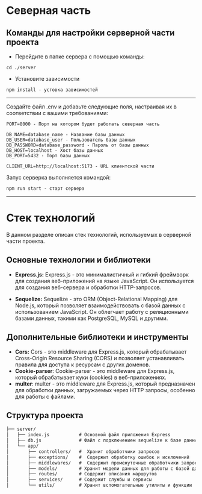 # Северная часть

## Команды для настройки серверной части проекта

- Перейдите в папке сервера с помощью команды:

```shell
cd ./server
```

- Установите зависимости

```shell
npm install - устовка зависимостей
```

---

Создайте файл .env и добавьте следующие поля, настраивая их в соответствии с вашими требованиями:

```dotenv
PORT=8000 - Порт на котором будет работать северная часть

DB_NAME=database_name - Название базы данных
DB_USER=database_user - Пользователь базы данных
DB_PASSWORD=database_password - Пароль от базы данных
DB_HOST=localhost - Хост базы данных
DB_PORT=5432 - Порт базы данных

CLIENT_URL=http://localhost:5173 - URL клиентской части
```

Запус серверка выполняется командой:

```shell
npm run start - старт сервера
```

---

# Стек технологий

В данном разделе описан стек технологий, используемых в серверной части проекта.

## Основные технологии и библиотеки

- **Express.js:** Express.js - это минималистичный и гибкий фреймворк для создания веб-приложений на языке JavaScript.
  Он используется для создания веб-сервера и обработки HTTP-запросов.

- **Sequelize:** Sequelize - это ORM (Object-Relational Mapping) для Node.js, который позволяет взаимодействовать с
  базой данных с использованием JavaScript. Он облегчает работу с реляционными базами данных, такими как PostgreSQL,
  MySQL и другими.

## Дополнительные библиотеки и инструменты
- **Cors:** Cors - это middleware для Express.js, который обрабатывает Cross-Origin Resource Sharing (CORS) и позволяет
  устанавливать правила для доступа к ресурсам с других доменов.
- **Cookie-parser**: Cookie-parser - это middleware для Express.js, который обрабатывает куки (cookies) в веб-приложениях.
- **multer**: multer - это middleware для Express.js, который предназначен для обработки данных, загружаемых через HTTP запросы, особенно для работы с файлами.


## Структура проекта

```markdown
├── server/
│   ├── index.js           # Основной файл приложения Express
│   ├── db.js              # Файл с подключением sequelize к базе данных
│   └── app/
│       ├── controllers/   #  Хранит обработчики запросов
│       ├── exceptions/    #  Содержит обработку ошибок и исключений
│       ├── middlewares/   #  Содержит промежуточные обработчики запросов
│       ├── models/        # Хранит модели данных для работы с базой данных
│       ├── routes/        # Содержит описания маршрутов
│       ├── services/      # Содержит службы и сервисы
│       └── utils/         # Хранит вспомогательные утилиты и функции
```
